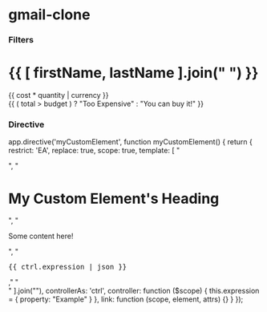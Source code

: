 gmail-clone
====

### Filters

<!-- JavaScript inside expression -->
<h1>{{ [ firstName, lastName ].join(" ") }}</h1>
<!-- currency filter applied to a multiplication of 2 numbers -->
<div class="total-info">{{ cost * quantity | currency }}</div>
<!-- Using a ternary expression inside the expression -->
<div class="budget">{{ ( total > budget ) ? "Too Expensive" : "You can buy it!" }}</div>


### Directive

app.directive('myCustomElement', function myCustomElement() {
   return {
      restrict: 'EA',
      replace: true,
      scope: true,
      template: [
         "<div>",
         "	<h1>My Custom Element's Heading</h1>",
         "	<p>Some content here!</p>",
         "	<pre>{{ ctrl.expression | json }}</pre>,"
         "</div>"
      ].join(""),
      controllerAs: 'ctrl',
      controller: function ($scope) {
         this.expression = {
            property: "Example"
         }
      },
      link: function (scope, element, attrs) {}
   }
});